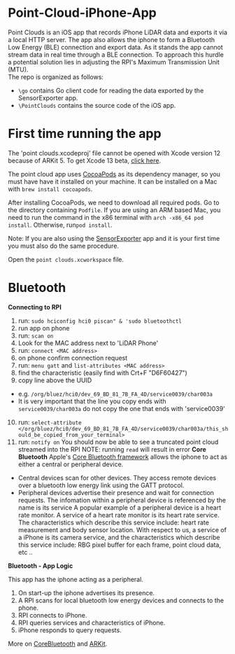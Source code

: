 # Point-Cloud-iPhone-App

Point Clouds is an iOS app that records iPhone LiDAR data and exports it via a local HTTP server.
The app also allows the iphone to form a Bluetooth Low Energy (BLE) connection and export data.
As it stands the app cannot stream data in real time through a BLE connection. To approach this hurdle a potential solution lies in adjusting the RPI's Maximum Transmission Unit (MTU).  
 The repo is organized as follows:
 - `\go` contains Go client code for reading the data exported by the SensorExporter app.
 - `\PointClouds` contains the source code of the iOS app.


# First time running the app
The 'point clouds.xcodeproj' file cannot be opened with Xcode version 12 because of ARKit 5.
To get Xcode 13 beta, [click here](https://developer.apple.com/xcode/).

The point cloud app uses [CocoaPods](https://github.com/CocoaPods/CocoaPods) as its dependency manager, so you must have have it installed on your machine. It can be installed on a Mac with `brew install cocoapods`.

After installing CocoaPods, we need to download all required pods.
Go to the directory containing `Podfile`.
If you are using an ARM based Mac, you need to run the command in the x86 terminal with `arch -x86_64 pod install`.
Otherwise, run`pod install`.

Note: If you are also using the [SensorExporter](https://github.com/viamrobotics/SensorExporter) app and it is your first time you must also do the same procedure.

Open the `point clouds.xcworkspace` file.


# Bluetooth

**Connecting to RPI**
1. run: `sudo hciconfig hci0 piscan" & 'sudo bluetoothctl`
2. run app on phone
3. run: `scan on`
4. Look for the MAC address next to 'LiDAR Phone'
5. run: `connect <MAC address>`
6. on phone confirm connection request
7. run: `menu gatt` and `list-attributes <MAC address>`
8. find the characteristic (easily find with Crt+F "D6F60427")
9. copy line above the UUID
- e.g. `/org/bluez/hci0/dev_69_BD_81_7B_FA_4D/service0039/char003a`
- It is very important that the line you copy ends with `service0039/char003a` do not copy the one that ends with 'service0039'
10. run: `select-attribute </org/bluez/hci0/dev_69_BD_81_7B_FA_4D/service0039/char003a/this_should_be_copied_from_your_terminal>`
11. run: `notify on`
You should now be able to see a truncated point cloud streamed into the RPI
NOTE: running `read` will result in error
**Core Bluetooth**
Apple's [Core Bluetooth framework](https://developer.apple.com/documentation/corebluetooth) allows the iphone to act as either a central or peripheral device.
- Central devices scan for other devices. They access remote devices over a bluetooth low energy link using the GATT protocol.
- Peripheral devices advertise their presence and wait for connection requests. The infomation within a peripheral device is referenced by the name is its service
A popular example of a peripheral device is a heart rate monitor.
A service of a heart rate monitor is its heart rate service.
The characteristics which describe this service include: heart rate measurement and body sensor location.
With respect to us, a service of a iPhone is its camera service, and the characteristics which describe this service include: RBG pixel buffer for each frame, point cloud data, etc .. 

**Bluetooth - App Logic**

This app has the iphone acting as a peripheral.
1. On start-up the iphone advertises its presence.
2. A RPI scans for local bluetooth low energy devices and connects to the phone.
3. RPI connects to iPhone.
4. RPI queries services and characteristics of iPhone.
5. iPhone responds to query requests.

More on [CoreBluetooth](https://developer.apple.com/documentation/corebluetooth) and [ARKit](https://developer.apple.com/documentation/arkit/).
